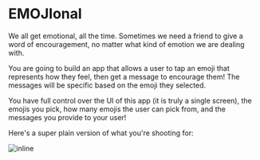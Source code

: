 # EMOJIonal

We all get emotional, all the time. Sometimes we need a friend to give a word of encouragement, no matter what kind of emotion we are dealing with.

You are going to build an app that allows a user to tap an emoji that represents how they feel, then get a message to encourage them! The messages will be specific based on the emoji they selected.

You have full control over the UI of this app (it is truly a single screen), the emojis you pick, how many emojis the user can pick from, and the messages you provide to your user!

Here's a super plain version of what you're shooting for:

![inline](./3_emoji.gif)
